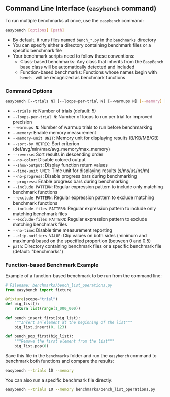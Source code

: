 ## Command Line Interface (`easybench` command)

To run multiple benchmarks at once, use the `easybench` command:

```bash
easybench [options] [path]
```

* By default, it runs files named `bench_*.py` in the `benchmarks` directory
* You can specify either a directory containing benchmark files or a specific benchmark file
* Your benchmark scripts need to follow these conventions:
    * Class-based benchmarks: Any class that inherits from the `EasyBench` base class will be automatically detected and included
    * Function-based benchmarks: Functions whose names begin with `bench_` will be recognized as benchmark functions

### Command Options

```bash
easybench [--trials N] [--loops-per-trial N] [--warmups N] [--memory] [--memory-unit UNIT] [--sort-by METRIC] [--reverse] [--no-color] [--show-output] [--time-unit UNIT] [--no-progress] [--progress] [--include PATTERN] [--exclude PATTERN] [--include-files PATTERN] [--exclude-files PATTERN] [--no-time] [--clip-outliers VALUE] [path]
```

- `--trials N`: Number of trials (default: 5)
- `--loops-per-trial N`: Number of loops to run per trial for improved precision
- `--warmups N`: Number of warmup trials to run before benchmarking
- `--memory`: Enable memory measurement
- `--memory-unit UNIT`: Memory unit for displaying results (B/KB/MB/GB)
- `--sort-by METRIC`: Sort criterion (def/avg/min/max/avg_memory/max_memory)
- `--reverse`: Sort results in descending order
- `--no-color`: Disable colored output
- `--show-output`: Display function return values
- `--time-unit UNIT`: Time unit for displaying results (s/ms/us/ns/m)
- `--no-progress`: Disable progress bars during benchmarking
- `--progress`: Enable progress bars during benchmarking
- `--include PATTERN`: Regular expression pattern to include only matching benchmark functions
- `--exclude PATTERN`: Regular expression pattern to exclude matching benchmark functions
- `--include-files PATTERN`: Regular expression pattern to include only matching benchmark files
- `--exclude-files PATTERN`: Regular expression pattern to exclude matching benchmark files
- `--no-time`: Disable time measurement reporting
- `--clip-outliers VALUE`: Clip values on both sides (minimum and maximum) based on the specified proportion (between 0 and 0.5)
- `path`: Directory containing benchmark files or a specific benchmark file (default: "benchmarks")

### Function-based Benchmark Example

Example of a function-based benchmark to be run from the command line:

```python
# Filename: benchmarks/bench_list_operations.py
from easybench import fixture

@fixture(scope="trial")
def big_list():
    return list(range(1_000_000))

def bench_insert_first(big_list):
    """Insert an element at the beginning of the list"""
    big_list.insert(0, 123)

def bench_pop_first(big_list):
    """Remove the first element from the list"""
    big_list.pop(0)
```

Save this file in the `benchmarks` folder and run the `easybench` command to benchmark both functions and compare the results:

```bash
easybench --trials 10 --memory
```

You can also run a specific benchmark file directly:

```bash
easybench --trials 10 --memory benchmarks/bench_list_operations.py
```
